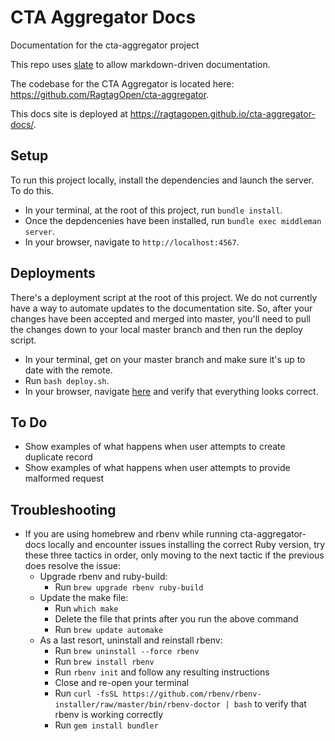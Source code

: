 # CTA Aggregator Docs
Documentation for the cta-aggregator project

This repo uses [slate](https://github.com/lord/slate) to allow markdown-driven
documentation.  

The codebase for the CTA Aggregator is located here: https://github.com/RagtagOpen/cta-aggregator.

This docs site is deployed at https://ragtagopen.github.io/cta-aggregator-docs/.

## Setup

To run this project locally, install the dependencies and launch the server. To do this.
* In your terminal, at the root of this project, run `bundle install`.
* Once the depdencenies have been installed, run `bundle exec middleman server`.
* In your browser, navigate to `http://localhost:4567`.

## Deployments

There's a deployment script at the root of this project.  We do not currently
have a  way to automate updates to the documentation site.  So, after your
changes have been accepted and merged into master, you'll need to
pull the changes down to your local master branch and then run the deploy script.

* In your terminal, get on your master branch and make sure it's up to date with the remote.
* Run `bash deploy.sh`.
* In your browser, navigate [here](https://ragtagopen.github.io/cta-aggregator-docs) and verify that everything looks correct.


## To Do
* Show examples of what happens when user attempts to create duplicate record
* Show examples of what happens when user attempts to provide malformed request

## Troubleshooting
* If you are using homebrew and rbenv while running cta-aggregator-docs locally and encounter issues installing the correct Ruby version, try these three tactics in order, only moving to the next tactic if the previous does resolve the issue:
  * Upgrade rbenv and ruby-build:
    * Run `brew upgrade rbenv ruby-build`
  * Update the make file:
    * Run `which make`
    * Delete the file that prints after you run the above command
    * Run `brew update automake`
  * As a last resort, uninstall and reinstall rbenv:
    * Run `brew uninstall --force rbenv`
    * Run `brew install rbenv`
    * Run `rbenv init` and follow any resulting instructions
    * Close and re-open your terminal
    * Run `curl -fsSL https://github.com/rbenv/rbenv-installer/raw/master/bin/rbenv-doctor | bash` to verify that rbenv is working correctly
    * Run `gem install bundler`
